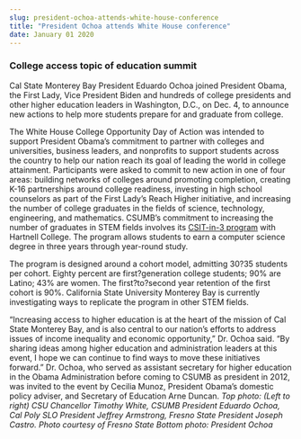 ```yaml
---
slug: president-ochoa-attends-white-house-conference
title: "President Ochoa attends White House conference"
date: January 01 2020
---
```


 
<h3>College access topic of education summit</h3>
<p>
  Cal State Monterey Bay President Eduardo Ochoa joined President Obama, the
  First Lady, Vice President Biden and hundreds of college presidents and other
  higher education leaders in Washington, D.C., on Dec. 4, to announce new
  actions to help more students prepare for and graduate from college.
</p>
<p>
  The White House College Opportunity Day of Action was intended to support
  President Obama’s commitment to partner with colleges and universities,
  business leaders, and nonprofits to support students across the country to
  help our nation reach its goal of leading the world in college attainment.
  Participants were asked to commit to new action in one of four areas: building
  networks of colleges around promoting completion, creating K-16 partnerships
  around college readiness, investing in high school counselors as part of the
  First Lady’s Reach Higher initiative, and increasing the number of college
  graduates in the fields of science, technology, engineering, and mathematics.
  CSUMB’s commitment to increasing the number of graduates in STEM fields
  involves its
  <a href="https://sites.google.com/site/csitin3/">CSIT-in-3 program</a> with
  Hartnell College. The program allows students to earn a computer science
  degree in three years through year-round study.
</p>
<p>
  The program is designed around a cohort model, admitting 30?35 students per
  cohort. Eighty percent are first?generation college students; 90% are Latino;
  43% are women. The first?to?second year retention of the first cohort is 90%.
  California State University Monterey Bay is currently investigating ways to
  replicate the program in other STEM fields.
</p>
<p>
  “Increasing access to higher education is at the heart of the mission of Cal
  State Monterey Bay, and is also central to our nation’s efforts to address
  issues of income inequality and economic opportunity,” Dr. Ochoa said. “By
  sharing ideas among higher education and administration leaders at this event,
  I hope we can continue to find ways to move these initiatives forward.” Dr.
  Ochoa, who served as assistant secretary for higher education in the Obama
  Administration before coming to CSUMB as president in 2012, was invited to the
  event by Cecilia Munoz, President Obama’s domestic policy adviser, and
  Secretary of Education Arne Duncan.
  <em
    >Top photo: (Left to right) CSU Chancellor Timothy White, CSUMB President
    Eduardo Ochoa, Cal Poly SLO President Jeffrey Armstrong, Fresno State
    President Joseph Castro. Photo courtesy of Fresno State Bottom photo:
    President Ochoa</em
  >
</p>
 
